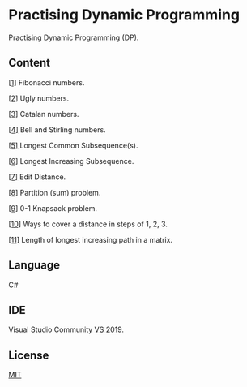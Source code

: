 # Practising Dynamic Programming

Practising Dynamic Programming (DP).

## Content

[[1]](/FibonacciNumbers) Fibonacci numbers.

[[2]](/UglyNumbers) Ugly numbers.

[[3]](/CatalanNumbers) Catalan numbers.

[[4]](/BellNumbers) Bell and Stirling numbers.

[[5]](/LongestCommonSubsequence) Longest Common Subsequence(s).

[[6]](/LongestIncreasingSubsequence) Longest Increasing Subsequence.

[[7]](/EditDistance) Edit Distance.

[[8]](/PartitionSum) Partition (sum) problem.

[[9]](/Knapsack) 0-1 Knapsack problem.

[[10]](/WaysToCoverADistance) Ways to cover a distance in steps of 1, 2, 3.

[[11]](/LongestIncreasingPathInMatrix) Length of longest increasing path in a matrix.


## Language
C#

## IDE

Visual Studio Community [VS 2019](https://visualstudio.microsoft.com/es/vs/).

## License
[MIT](https://choosealicense.com/licenses/mit/)
